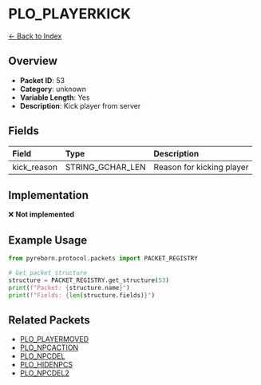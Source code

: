 # PLO_PLAYERKICK

[← Back to Index](../index.md)

## Overview

- **Packet ID**: 53
- **Category**: unknown
- **Variable Length**: Yes
- **Description**: Kick player from server

## Fields

| Field | Type | Description |
|:------|:-----|:------------|
| kick_reason | STRING_GCHAR_LEN | Reason for kicking player |

## Implementation

❌ **Not implemented**

## Example Usage

```python
from pyreborn.protocol.packets import PACKET_REGISTRY

# Get packet structure
structure = PACKET_REGISTRY.get_structure(53)
print(f"Packet: {structure.name}")
print(f"Fields: {len(structure.fields)}")
```

## Related Packets

- [PLO_PLAYERMOVED](PLO_PLAYERMOVED.md)
- [PLO_NPCACTION](PLO_NPCACTION.md)
- [PLO_NPCDEL](PLO_NPCDEL.md)
- [PLO_HIDENPCS](PLO_HIDENPCS.md)
- [PLO_NPCDEL2](PLO_NPCDEL2.md)
